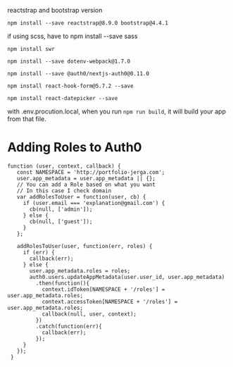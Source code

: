 reactstrap and bootstrap version

`npm install --save reactstrap@8.9.0 bootstrap@4.4.1`

if using scss, have to npm install --save sass

```
npm install swr

npm install --save dotenv-webpack@1.7.0

npm install --save @auth0/nextjs-auth0@0.11.0

npm install react-hook-form@5.7.2 --save

npm install react-datepicker --save
```

with .env.procution.local, when you run `npm run build`, it will build your app from that file.

# Adding Roles to Auth0
```
function (user, context, callback) {
   const NAMESPACE = 'http://portfolio-jerga.com';
   user.app_metadata = user.app_metadata || {};
   // You can add a Role based on what you want
   // In this case I check domain
   var addRolesToUser = function(user, cb) {
     if (user.email === 'explanation@gmail.com') {
       cb(null, ['admin']);
     } else {
       cb(null, ['guest']);
     }
   };

   addRolesToUser(user, function(err, roles) {
     if (err) {
       callback(err);
     } else {
       user.app_metadata.roles = roles;
       auth0.users.updateAppMetadata(user.user_id, user.app_metadata)
         .then(function(){
           context.idToken[NAMESPACE + '/roles'] = user.app_metadata.roles;
           context.accessToken[NAMESPACE + '/roles'] = user.app_metadata.roles;
           callback(null, user, context);
         })
         .catch(function(err){
           callback(err);
         });
     }
   });
 }
```